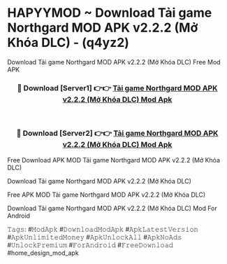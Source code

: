 # HAPYYMOD ~ Download Tải game Northgard MOD APK v2.2.2 (Mở Khóa DLC) - (q4yz2)
Download Tải game Northgard MOD APK v2.2.2 (Mở Khóa DLC) Free Mod APK

<div align="center">
<h3>🔴 Download [Server1] 👉👉 <a href="https://apk-comot.site?title=Tải_game_Northgard_MOD_APK_v2.2.2_(Mở_Khóa_DLC)">Tải game Northgard MOD APK v2.2.2 (Mở Khóa DLC) Mod Apk</a></h3><br>

<h3>🔴 Download [Server2] 👉👉 <a href="https://apk-comot.site?title=Tải_game_Northgard_MOD_APK_v2.2.2_(Mở_Khóa_DLC)">Tải game Northgard MOD APK v2.2.2 (Mở Khóa DLC) Mod Apk</a></h3>
</div>


Free Download APK MOD Tải game Northgard MOD APK v2.2.2 (Mở Khóa DLC)

Download Tải game Northgard MOD APK v2.2.2 (Mở Khóa DLC) 

Free APK MOD Tải game Northgard MOD APK v2.2.2 (Mở Khóa DLC) 

Download Tải game Northgard MOD APK v2.2.2 (Mở Khóa DLC) Mod For Android

𝚃𝚊𝚐𝚜: #𝙼𝚘𝚍𝙰𝚙𝚔 #𝙳𝚘𝚠𝚗𝚕𝚘𝚊𝚍𝙼𝚘𝚍𝙰𝚙𝚔 #𝙰𝚙𝚔𝙻𝚊𝚝𝚎𝚜𝚝𝚅𝚎𝚛𝚜𝚒𝚘𝚗 #𝙰𝚙𝚔𝚄𝚗𝚕𝚒𝚖𝚒𝚝𝚎𝚍𝙼𝚘𝚗𝚎𝚢 #𝙰𝚙𝚔𝚄𝚗𝚕𝚘𝚌𝚔𝙰𝚕𝚕 #𝙰𝚙𝚔𝙽𝚘𝙰𝚍𝚜 #𝚄𝚗𝚕𝚘𝚌𝚔𝙿𝚛𝚎𝚖𝚒𝚞𝚖 #𝙵𝚘𝚛𝙰𝚗𝚍𝚛𝚘𝚒𝚍 #𝙵𝚛𝚎𝚎𝙳𝚘𝚠𝚗𝚕𝚘𝚊𝚍 #home_design_mod_apk